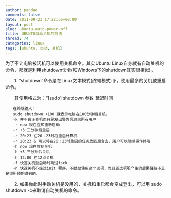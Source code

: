 ```yaml
---
author: pandao
comments: false
date: 2011-09-23 17:22:55+00:00
layout: post
slug: ubuntu-auto-power-off
title: UBUNTU自动关机的方法
thread: 74
categories: linux
tags: [ubuntu, 自动, 关机]
---
```


为了不让电脑被闪机可以使用关机命令。其实Ubuntu Linux自身就有自动关机的命令，那就是利用shutdown命令(和Windows下的shutdown其实很相似)。

　　1. “shutdown”命令是在Linux文本模式(终端模式)下，使用最多的关机或重启命令。

　　其使用格式为：“[sudo] shutdown 参数 延迟时间

	　　在终端输入：
	　　sudo shutdown +100 就表示电脑在100分钟后关机。
	　　-k 并不真正关机而只是发出警告信息给所有用户
	　　-r now 现在立即重新启动
	　　-r +3 三分钟后重启
	　　-r 20:23 在20：23时将重启计算机
	　　-r 20:23 & 可以将在20：23时重启的任务放到后台去，用户可以继续操作终端
	　　-h now 现在立刻关机
	　　-h +3 三分钟后关机
	　　-h 12:00 在12点关机
	　　-f 快速关机重启动时跳过fsck
	　　-n 快速关机不经过init 程序，不鼓励使用这个选项﹐而且该选项所产生的后果往往不总是你所预期得到的。

　　2. 如果你此时手动关机是没用的，关机和重启都会变成登出，可以用 sudo shutdown -c来取消自动关机的命令。


